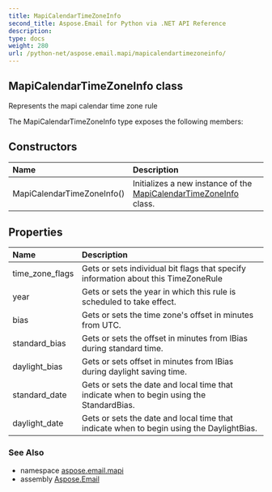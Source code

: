 ```yaml
---
title: MapiCalendarTimeZoneInfo
second_title: Aspose.Email for Python via .NET API Reference
description: 
type: docs
weight: 280
url: /python-net/aspose.email.mapi/mapicalendartimezoneinfo/
---
```


## MapiCalendarTimeZoneInfo class

Represents the mapi calendar time zone rule

The MapiCalendarTimeZoneInfo type exposes the following members:
## Constructors
| Name | Description |
| :- | :- |
|MapiCalendarTimeZoneInfo()|Initializes a new instance of the [MapiCalendarTimeZoneInfo](/email/python-net/aspose.email.mapi/mapicalendartimezoneinfo/) class.|
## Properties
| Name | Description |
| :- | :- |
|time_zone_flags|Gets or sets individual bit flags that specify information about this TimeZoneRule|
|year|Gets or sets the year in which this rule is scheduled to take effect.|
|bias|Gets or sets the time zone's offset in minutes from UTC.|
|standard_bias|Gets or sets the offset in minutes from lBias during standard time.|
|daylight_bias|Gets or sets offset in minutes from lBias during daylight saving time.|
|standard_date|Gets or sets the date and local time that indicate when to begin using the StandardBias.|
|daylight_date|Gets or sets the date and local time that indicate when to begin using the DaylightBias.|

### See Also

* namespace [aspose.email.mapi](/email/python-net/aspose.email.mapi/)
* assembly [Aspose.Email](/email/python-net/)

